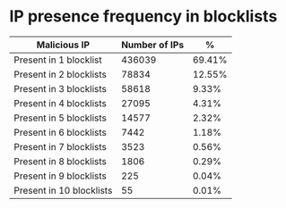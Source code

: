 # IP presence frequency in blocklists
| Malicious IP | Number of IPs | % |
|----|----|----|
| Present in 1 blocklist | 436039 | 69.41% |
| Present in 2 blocklists | 78834 | 12.55% |
| Present in 3 blocklists | 58618 | 9.33% |
| Present in 4 blocklists | 27095 | 4.31% |
| Present in 5 blocklists | 14577 | 2.32% |
| Present in 6 blocklists | 7442 | 1.18% |
| Present in 7 blocklists | 3523 | 0.56% |
| Present in 8 blocklists | 1806 | 0.29% |
| Present in 9 blocklists | 225 | 0.04% |
| Present in 10 blocklists | 55 | 0.01% |

